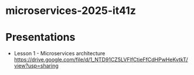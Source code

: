 # microservices-2025-it41z

# Presentations
- Lesson 1 - Microservices architecture https://drive.google.com/file/d/1_NTD91CZ5LVFlfCtieFfCdHPwHeKvtkT/view?usp=sharing
